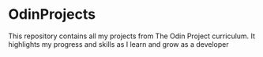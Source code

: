 # OdinProjects
This repository contains all my projects from The Odin Project curriculum. It highlights my progress and skills as I learn and grow as a developer
